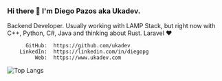 ### Hi there 🤘 I'm Diego Pazos aka Ukadev.

<!--
**ukadev/ukadev** is a ✨ _special_ ✨ repository because its `README.md` (this file) appears on your GitHub profile.

Here are some ideas to get you started:

- 🔭 I’m currently working on ...
- 🌱 I’m currently learning ...
- 👯 I’m looking to collaborate on ...
- 🤔 I’m looking for help with ...
- 💬 Ask me about ...
- 📫 How to reach me: ...
- 😄 Pronouns: ...
- ⚡ Fun fact: ...
-->


Backend Developer. Usually working with LAMP Stack, but right now with C++, Python, C#, Java and thinking about Rust. Laravel ❤
```
      GitHub:  https://github.com/ukadev
    LinkedIn:  https://linkedin.com/in/diegopg
         Web:  https://www.ukadev.com
```
![Top Langs](https://github-readme-stats.vercel.app/api/top-langs/?username=ukadev&layout=compact&hide_border=true)

